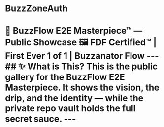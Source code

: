 # BuzzZoneAuth
# 🎨 BuzzFlow E2E Masterpiece™ — Public Showcase 🖼 **FDF Certified™ | First Ever 1 of 1 | Buzzanator Flow**  ---  ## ✨ What is This? This is the **public gallery** for the BuzzFlow E2E Masterpiece.   It shows the vision, the drip, and the identity — while the **private repo vault** holds the full secret sauce.    ---
